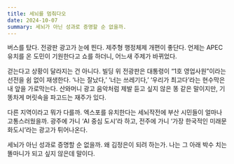 ```yaml
---
title: 세뇌를 멈춰다오
date: 2024-10-07
summary: 세뇌가 아닌 성과로 증명할 순 없을까.
---
```


버스를 탔다. 전광판 광고가 눈에 띈다. 제주형 행정체제 개편이 좋단다. 언제는 APEC 유치를 온 도민이 기원한다고 쇼를 하더니, 어느새 주제가 바뀌었다.

걷는다고 상황이 달라지는 건 아니다. 빌딩 위 전광판은 대통령이 “1호 영업사원”이라는 선전을 쉼 없이 재생한다. ‘나는 잘났다,’ ‘너는 쓰레기다,’ ‘우리가 최고다’라는 현수막은 내 앞을 가로막는다. 산와머니 광고 음악처럼 제발 듣고 싶지 않은 똥 같은 말이지만, 기똥차게 머릿속을 파고드는 재주가 있다.

다른 지역이라고 뭐가 다를까. 엑스포를 유치한다는 세뇌작전에 부산 시민들이 얼마나 고통스러웠을까. 광주에 가니 ‘AI 중심 도시’라 하고, 전주에 가니 ‘가장 한국적인 미래문화도시’라는 광고가 튀어나온다.

세뇌가 아닌 성과로 증명할 순 없을까. 왜 김정은이 되려 하는가. 나는 그 아래 박수 치는 똘마니가 되고 싶지 않은데 말이다.